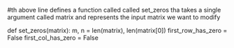 #th above line defines a function called called set_zeros tha takes a single argument called matrix and represents the input matrix we want to modify

def set_zeros(matrix): 
    m, n = len(matrix), len(matrix[0])
    first_row_has_zero = False
    first_col_has_zero = False
    